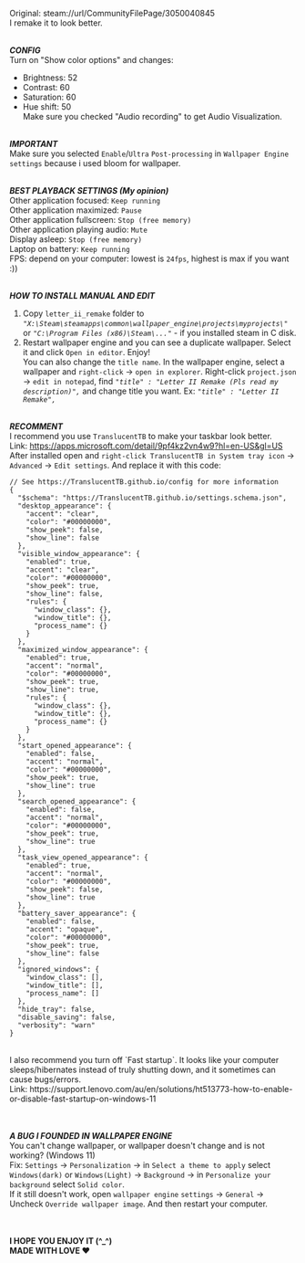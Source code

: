 Original: steam://url/CommunityFilePage/3050040845</url>\
I remake it to look better.<br/><br/>


***CONFIG***\
Turn on "Show color options" and changes: 
+ Brightness: 52
+ Contrast: 60
+ Saturation: 60
+ Hue shift: 50\
Make sure you checked "Audio recording" to get Audio Visualization.<br/><br/>

***IMPORTANT***\
Make sure you selected `Enable`/`Ultra` `Post-processing` in `Wallpaper Engine settings` because i used bloom for wallpaper.<br/><br/>

***BEST PLAYBACK SETTINGS (My opinion)***\
Other application focused: `Keep running`<br/>
Other application maximized: `Pause`<br/>
Other application fullscreen: `Stop (free memory)`<br/>
Other application playing audio: `Mute`<br/>
Display asleep: `Stop (free memory)`<br/>
Laptop on battery: `Keep running`<br/>
FPS: depend on your computer: lowest is `24fps`, highest is max if you want :))<br/><br/>

***HOW TO INSTALL MANUAL AND EDIT***
1. Copy `letter_ii_remake` folder to *`"X:\Steam\steamapps\common\wallpaper_engine\projects\myprojects\"`* or *`"C:\Program Files (x86)\Steam\..."`* - if you installed steam in C disk.
2. Restart wallpaper engine and you can see a duplicate wallpaper. Select it and click `Open in editor`. Enjoy!<br/>
You can also change the `title name`. In the wallpaper engine, select a wallpaper and `right-click` -> `open in explorer`. Right-click `project.json` -> `edit in notepad`, find *`"title" : "Letter II Remake (Pls read my description)",`*
and change title you want. Ex: *`"title" : "Letter II Remake",`*<br/><br/>


***RECOMMENT***\
I recommend you use `TranslucentTB` to make your taskbar look better.\
Link: https://apps.microsoft.com/detail/9pf4kz2vn4w9?hl=en-US&gl=US</url>\
After installed open and `right-click TranslucentTB in System tray icon` -> `Advanced` -> `Edit settings`. And replace it with this code:
```
// See https://TranslucentTB.github.io/config for more information
{
  "$schema": "https://TranslucentTB.github.io/settings.schema.json",
  "desktop_appearance": {
    "accent": "clear",
    "color": "#00000000",
    "show_peek": false,
    "show_line": false
  },
  "visible_window_appearance": {
    "enabled": true,
    "accent": "clear",
    "color": "#00000000",
    "show_peek": true,
    "show_line": false,
    "rules": {
      "window_class": {},
      "window_title": {},
      "process_name": {}
    }
  },
  "maximized_window_appearance": {
    "enabled": true,
    "accent": "normal",
    "color": "#00000000",
    "show_peek": true,
    "show_line": true,
    "rules": {
      "window_class": {},
      "window_title": {},
      "process_name": {}
    }
  },
  "start_opened_appearance": {
    "enabled": false,
    "accent": "normal",
    "color": "#00000000",
    "show_peek": true,
    "show_line": true
  },
  "search_opened_appearance": {
    "enabled": false,
    "accent": "normal",
    "color": "#00000000",
    "show_peek": true,
    "show_line": true
  },
  "task_view_opened_appearance": {
    "enabled": true,
    "accent": "normal",
    "color": "#00000000",
    "show_peek": false,
    "show_line": true
  },
  "battery_saver_appearance": {
    "enabled": false,
    "accent": "opaque",
    "color": "#00000000",
    "show_peek": true,
    "show_line": false
  },
  "ignored_windows": {
    "window_class": [],
    "window_title": [],
    "process_name": []
  },
  "hide_tray": false,
  "disable_saving": false,
  "verbosity": "warn"
}
```
<br/>
I also recommend you turn off `Fast startup`. It looks like your computer sleeps/hibernates instead of truly shutting down, and it sometimes can cause bugs/errors.<br/>
Link: https://support.lenovo.com/au/en/solutions/ht513773-how-to-enable-or-disable-fast-startup-on-windows-11<url/><br/><br/><br/>

***A BUG I FOUNDED IN WALLPAPER ENGINE***\
You can't change wallpaper, or wallpaper doesn't change and is not working? (Windows 11)<br/>
Fix: `Settings` -> `Personalization` -> in `Select a theme to apply` select `Windows(dark)` or `Windows(Light)` -> `Background` -> in `Personalize your background` select `Solid color`.<br/>
If it still doesn't work, open `wallpaper engine` `settings` -> `General` -> Uncheck `Override wallpaper image`. And then restart your computer.

<br/><br/>
**I HOPE YOU ENJOY IT (^_^)<br/> MADE WITH LOVE ❤️**
